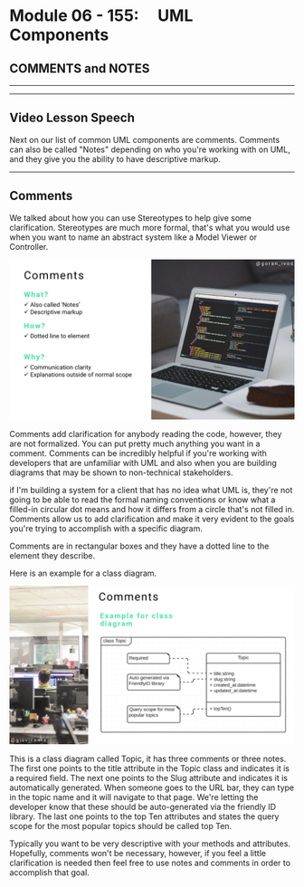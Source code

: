 # Module 06 - 155:     UML Components

## COMMENTS and NOTES

---

---

## Video Lesson Speech

Next on our list of common UML components are comments. Comments can 
also be called "Notes" depending on who you're working with on UML, and 
they give you the ability to have descriptive markup.

---

## Comments

We talked about how you can use Stereotypes to help give some clarification. Stereotypes are much more formal, that's what you would use when you want to name an abstract system like a Model Viewer or Controller. 

![large](./06-155_IMG1.png)

Comments add clarification for anybody reading the code, however, they are not formalized. You can put pretty much anything you want in a comment. Comments can be incredibly helpful if you're working with developers that are unfamiliar with UML and also when you are building diagrams that may be shown to non-technical stakeholders. 

if I'm building a system for a client that has no idea what UML is, they're not going to be able to read the formal naming conventions or know what a filled-in circular dot means and how it differs from a circle that's not filled in. Comments allow us to add clarification and make it very evident to the goals you're trying to accomplish with a specific diagram. 

Comments are in rectangular boxes and they have a dotted line to the element they describe. 

Here is an example for a class diagram. 

![large](./06-155_IMG2.png)

This is a class diagram called Topic, it has three comments or three notes. The first one points to the title attribute in the Topic class and indicates it is a required field. The next one points to the Slug attribute and indicates it is automatically generated. When someone goes to the URL bar, they can type in the topic name and it will navigate to that page. We're letting the developer know that these should be auto-generated via the friendly ID library. The last one points to the top Ten attributes and states the query scope for the most popular topics should be called top Ten.

Typically you want to be very descriptive with your methods and attributes. Hopefully, comments won't be necessary, however, if you feel a little clarification is needed then feel free to use notes and comments in order to accomplish that goal. 
